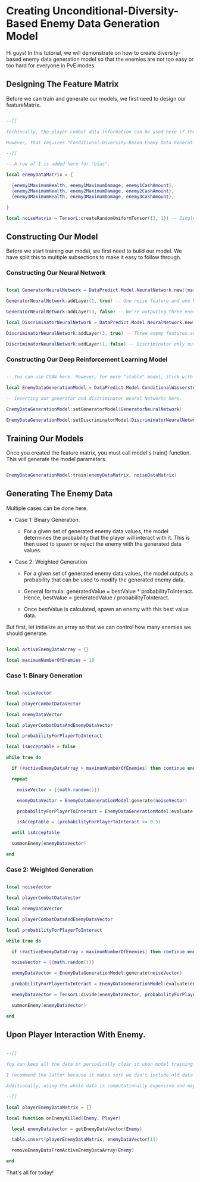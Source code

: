 # Creating Unconditional-Diversity-Based Enemy Data Generation Model

Hi guys! In this tutorial, we will demonstrate on how to create diversity-based enemy data generation model so that the enemies are not too easy or too hard for everyone in PvE modes.

## Designing The Feature Matrix

Before we can train and generate our models, we first need to design our featureMatrix.

```lua

--[[

Techincally, the player combat data information can be used here if the values changes a lot or you're using it as part of enemy data generation.

However, that requires "Conditional-Diversity-Based Enemy Data Generation Model".

--]]

-- A row of 1 is added here for "bias".

local enemyDataMatrix = {

  {enemy1MaximumHealth, enemy1MaximumDamage, enemy1CashAmount},
  {enemy2MaximumHealth, enemy2MaximumDamage, enemy2CashAmount},
  {enemy3MaximumHealth, enemy3MaximumDamage, enemy3CashAmount},

}

local noiseMatrix = TensorL:createRandomUniformTensor({3, 1}) -- Single point of variation.

```

## Constructing Our Model

Before we start training our model, we first need to build our model. We have split this to multiple subsections to make it easy to follow through.

### Constructing Our Neural Network

```lua 

local GeneratorNeuralNetwork = DataPredict.Model.NeuralNetwork.new({maximumNumberOfIterations = 1})

GeneratorNeuralNetwork:addLayer(1, true) -- One noise feature and one bias.

GeneratorNeuralNetwork:addLayer(3, false) -- We're outputing three enemy data features and is without bias.

local DiscriminatorNeuralNetwork = DataPredict.Model.NeuralNetwork.new({maximumNumberOfIterations = 1})

DiscriminatorNeuralNetwork:addLayer(3, true) -- Three enemy features and one bias.

DiscriminatorNeuralNetwork:addLayer(1, false) -- Discriminator only outputs 1 value.

```

### Constructing Our Deep Reinforcement Learning Model

```lua

-- You can use CGAN here. However, for more "stable" model, stick with CWGAN.

local EnemyDataGenerationModel = DataPredict.Model.ConditionalWassersteinGenerativeAdversarialNetwork.new()

-- Inserting our generator and discriminator Neural Networks here.

EnemyDataGenerationModel:setGeneratorModel(GeneratorNeuralNetwork)

EnemyDataGenerationModel:setDiscriminatorModel(DiscriminatorNeuralNetwork)

```

## Training Our Models

Once you created the feature matrix, you must call model's train() function. This will generate the model parameters.

```lua

EnemyDataGenerationModel:train(enemyDataMatrix, noiseDataMatrix)

```

## Generating The Enemy Data

Multiple cases can be done here.

* Case 1: Binary Generation.

  * For a given set of generated enemy data values, the model determines the probability that the player will interact with it. This is then used to spawn or reject the enemy with the generated data values.

* Case 2: Weighted Generation

  * For a given set of generated enemy data values, the model outputs a probability that can be used to modify the generated enemy data.

  * General formula: generatedValue = bestValue * probabilityToInteract. Hence, bestValue = generatedValue / probabilityToInteract.
 
  * Once bestValue is calculated, spawn an enemy with this best value data.

But first, let initialize an array so that we can control how many enemies we should generate.

```lua

local activeEnemyDataArray = {}

local maximumNumberOfEnemies = 10

```

### Case 1: Binary Generation

```lua

local noiseVector

local playerCombatDataVector

local enemyDataVector

local playerCombatDataAndEnemyDataVector

local probabilityForPlayerToInteract

local isAcceptable = false

while true do

  if (#activeEnemyDataArray > maximumNumberOfEnemies) then continue end

  repeat

    noiseVector = {{math.random()}}

    enemyDataVector = EnemyDataGenerationModel:generate(noiseVector)

    probabilityForPlayerToInteract = EnemyDataGenerationModel:evaluate(enemyDataVector)[1][1]

    isAcceptable = (probabilityForPlayerToInteract >= 0.5)

  until isAcceptable

  summonEnemy(enemyDataVector)

end

```

### Case 2: Weighted Generation

```lua

local noiseVector

local playerCombatDataVector

local enemyDataVector

local playerCombatDataAndEnemyDataVector

local probabilityForPlayerToInteract

while true do

  if (#activeEnemyDataArray > maximumNumberOfEnemies) then continue end

  noiseVector = {{math.random()}}

  enemyDataVector = EnemyDataGenerationModel:generate(noiseVector)

  probabilityForPlayerToInteract = EnemyDataGenerationModel:evaluate(enemyDataVector)[1][1]

  enemyDataVector = TensorL:divide(enemyDataVector, probabilityForPlayerToInteract)

  summonEnemy(enemyDataVector)

end

```

## Upon Player Interaction With Enemy.

```lua

--[[

You can keep all the data or periodically clear it upon model training.

I recommend the latter because it makes sure we don't include old data that might not be relevant to the current session.

Additionally, using the whole data is computationally expensive and may impact players' gameplay experience.

--]]

local playerEnemyDataMatrix = {}

local function onEnemyKilled(Enemy, Player)

  local enemyDataVector = getEnemyDataVector(Enemy)

  table.insert(playerEnemyDataMatrix, enemyDataVector[1])

  removeEnemyDataFromActiveEnemyDataArray(Enemy)

end

```

That's all for today!
